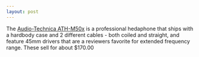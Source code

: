 ```yaml
---
layout: post
---
```

The [Audio-Technica ATH-M50x](https://amzn.to/2Zbp7py) is a professional hedaphone that ships with a hardbody case and 2 different cables - both coiled and straight, and feature 45mm drivers that are a reviewers favorite for extended frequency range. These sell for about $170.00